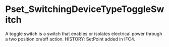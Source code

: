 # Pset_SwitchingDeviceTypeToggleSwitch

A toggle switch is a switch that enables or isolates electrical power through a two position on/off action.  HISTORY: SetPoint added in <!-- end of definition -->IFC4.
